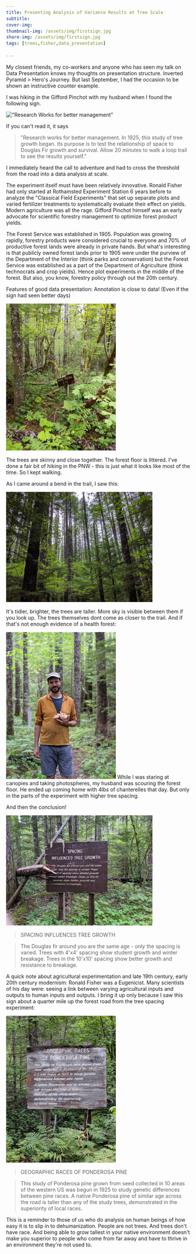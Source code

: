 ```yaml
---
title: Presenting Analysis of Variance Results at Tree Scale
subtitle:  
cover-img: 
thumbnail-img: /assets/img/firstsign.jpg
share-img: /assets/img/firstsign.jpg
tags: [trees,fisher,data_presentation]

---
```


My closest friends, my co-workers and anyone who has seen my talk on Data Presentation knows my thoughts on presentation structure.  Inverted Pyramid > Hero's Journey.  But last September, I had the occasion to be shown an instructive counter example.

I was hiking in the Gifford Pinchot with my husband when I found the following sign.

!["Research Works for better management"](/assets/img/firstsign.jpg)

If you can't read it, it says 

>"Research works for better management.  In 1925, this study of tree growth began. Its purpose is to test the relationship of space to Douglas Fir growth and survival.
>Allow 20 minutes to walk a loop trail to see the results yourself."

I immediately heard the call to adventure and had to cross the threshold from the road into a data analysis at scale.

The experiment itself must have been relatively innovative.  Ronald Fisher had only started at Rothamsted Experiment Station 6 years before to analyze the "Classical Field Experiments" that set up separate plots and varied fertilizer treatments to systematically evaluate their effect on yields.  Modern agriculture was all the rage.  Gifford Pinchot himself was an early advocate for scientific forestry management to optimize forest product yields.

The Forest Service was established in 1905.  Population was growing rapidly, forestry products were considered crucial to everyone and 70% of productive forest lands were already in private hands.  But what's interesting is that publicly owned forest lands prior to 1905 were under the purview of the Department of the Interior (think parks and conservation) but the Forest Service was established as a part of the Department of Agriculture (think technocrats and crop yields).  Hence plot experiments in the middle of the forest.  But also, you know, forestry policy through out the 20th century.

Features of good data presentation: Annotation is close to data! (Even if the sign had seen better days)

!["Trees grown at a 5ft by 5ft spacing grid"](/assets/img/initial_space_5x5.jpg)

The trees are skinny and close together.  The forest floor is littered.  I've done a fair bit of hiking in the PNW - this is just what it looks like most of the time.  So I kept walking.

As I came around a bend in the trail, I saw this:

!["Trees grown at a 10ft by 10ft spacing grid"](/assets/img/initial_space_10x10.jpg)

It's tidier, brighter, the trees are taller.  More sky is visible between them if you look up. The trees themselves dont come as closer to the trail.  And if that's not enough evidence of a health forest:


![](/assets/img/chanterelles.jpg)
While I was staring at canopies and taking photospheres, my husband was scouring the forest floor.  He ended up coming home with 4lbs of chanterelles that day.  But only in the parts of the experiment with higher tree spacing.

And then the conclusion!

![](/assets/img/featured.jpg)


>SPACING INFLUENCES TREE GROWTH

>The Douglas fir around you are the same age - only the spacing is varied. Trees with 4'x4' spacing show student growth and winter breakage.  Trees in the 10'x10' spacing show better growth and resistance to breakage.


A quick note about agricultural experimentation and late 19th century, early 20th century modernism: Ronald Fisher was a Eugenicist. Many scientists of his day were: seeing a link between varying agricultural inputs and outputs to human inputs and outputs.  I bring it up only because I saw this sign about a quarter mile up the forest road from the tree spacing experiment:

![](/assets/img/pine2.jpg)

>GEOGRAPHIC RACES OF PONDEROSA PINE

>This study of Ponderosa pine grown from seed collected in 10 areas of the western US was begun in 1925 to study genetic differences between pine races.
>A native Ponderosa pine of similar age across the road is taller than any of the study trees, demonstrated in the superiority of local races.

This is a reminder to those of us who do analysis on human beings of how easy it is to slip in to dehumanization.  People are not trees.  And trees don't have race.  And being able to grow tallest in your native environment doesn't make you superior to people who come from far away and have to thrive in an environment they're not used to.
